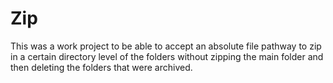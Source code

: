 # Zip
This was a work project to be able to accept an absolute file pathway to zip in a certain directory level of the folders without zipping the main folder and then deleting the folders that were archived.
